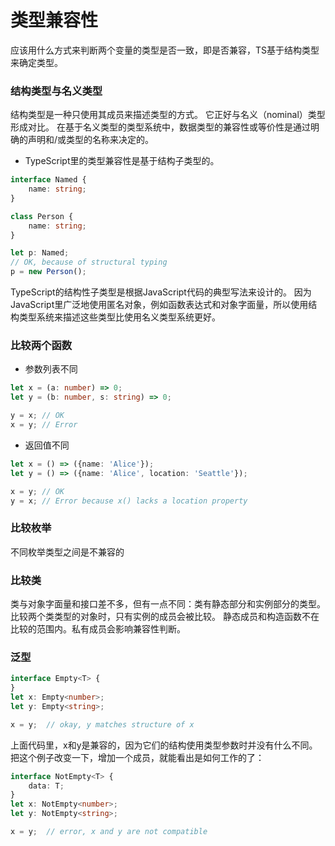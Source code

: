 # 类型兼容性
应该用什么方式来判断两个变量的类型是否一致，即是否兼容，TS基于结构类型来确定类型。

### 结构类型与名义类型
结构类型是一种只使用其成员来描述类型的方式。 它正好与名义（nominal）类型形成对比。
在基于名义类型的类型系统中，数据类型的兼容性或等价性是通过明确的声明和/或类型的名称来决定的。
* TypeScript里的类型兼容性是基于结构子类型的。
```typeScript
interface Named {
    name: string;
}

class Person {
    name: string;
}

let p: Named;
// OK, because of structural typing
p = new Person();
```
TypeScript的结构性子类型是根据JavaScript代码的典型写法来设计的。 因为JavaScript里广泛地使用匿名对象，例如函数表达式和对象字面量，所以使用结构类型系统来描述这些类型比使用名义类型系统更好。

### 比较两个函数
* 参数列表不同
```typeScript
let x = (a: number) => 0;
let y = (b: number, s: string) => 0;

y = x; // OK
x = y; // Error
```
* 返回值不同
```typeScript
let x = () => ({name: 'Alice'});
let y = () => ({name: 'Alice', location: 'Seattle'});

x = y; // OK
y = x; // Error because x() lacks a location property
```

### 比较枚举
不同枚举类型之间是不兼容的

### 比较类
类与对象字面量和接口差不多，但有一点不同：类有静态部分和实例部分的类型。 比较两个类类型的对象时，只有实例的成员会被比较。 静态成员和构造函数不在比较的范围内。私有成员会影响兼容性判断。 

### 泛型
```typeScript
interface Empty<T> {
}
let x: Empty<number>;
let y: Empty<string>;

x = y;  // okay, y matches structure of x
```
上面代码里，x和y是兼容的，因为它们的结构使用类型参数时并没有什么不同。 把这个例子改变一下，增加一个成员，就能看出是如何工作的了：
```typeScript
interface NotEmpty<T> {
    data: T;
}
let x: NotEmpty<number>;
let y: NotEmpty<string>;

x = y;  // error, x and y are not compatible
```
